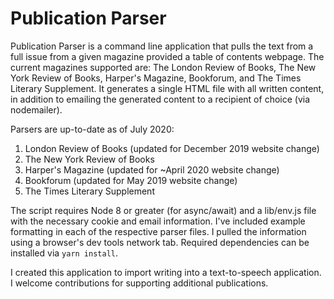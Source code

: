 # Publication Parser

Publication Parser is a command line application that pulls the text from a full issue from a given magazine provided a table of contents webpage. The current magazines supported are: The London Review of Books, The New York Review of Books, Harper's Magazine, Bookforum, and The Times Literary Supplement. It generates a single HTML file with all written content, in addition to emailing the generated content to a recipient of choice (via nodemailer).

Parsers are up-to-date as of July 2020:

1. London Review of Books (updated for December 2019 website change)
1. The New York Review of Books
1. Harper's Magazine (updated for ~April 2020 website change)
1. Bookforum (updated for May 2019 website change)
1. The Times Literary Supplement

The script requires Node 8 or greater (for async/await) and a lib/env.js file with the necessary cookie and email information. I've included example formatting in each of the respective parser files. I pulled the information using a browser's dev tools network tab. Required dependencies can be installed via `yarn install`.

I created this application to import writing into a text-to-speech application. I welcome contributions for supporting additional publications.
